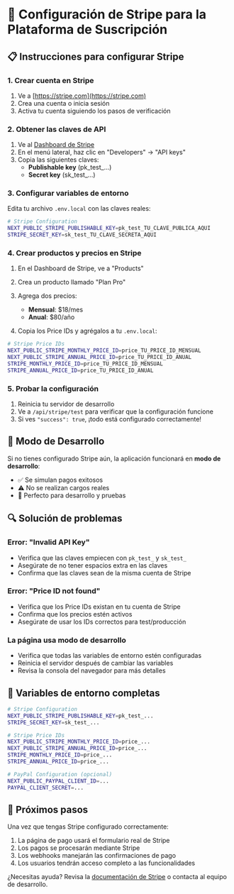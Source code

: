 # 🔧 Configuración de Stripe para la Plataforma de Suscripción

## 📋 Instrucciones para configurar Stripe

### 1. Crear cuenta en Stripe

1. Ve a [https://stripe.com](https://stripe.com)
2. Crea una cuenta o inicia sesión
3. Activa tu cuenta siguiendo los pasos de verificación

### 2. Obtener las claves de API

1. Ve al [Dashboard de Stripe](https://dashboard.stripe.com)
2. En el menú lateral, haz clic en "Developers" → "API keys"
3. Copia las siguientes claves:
   - **Publishable key** (pk_test_...)
   - **Secret key** (sk_test_...)

### 3. Configurar variables de entorno

Edita tu archivo `.env.local` con las claves reales:

```bash
# Stripe Configuration
NEXT_PUBLIC_STRIPE_PUBLISHABLE_KEY=pk_test_TU_CLAVE_PUBLICA_AQUI
STRIPE_SECRET_KEY=sk_test_TU_CLAVE_SECRETA_AQUI
```

### 4. Crear productos y precios en Stripe

1. En el Dashboard de Stripe, ve a "Products"
2. Crea un producto llamado "Plan Pro"
3. Agrega dos precios:
   - **Mensual**: $18/mes
   - **Anual**: $80/año

4. Copia los Price IDs y agrégalos a tu `.env.local`:

```bash
# Stripe Price IDs
NEXT_PUBLIC_STRIPE_MONTHLY_PRICE_ID=price_TU_PRICE_ID_MENSUAL
NEXT_PUBLIC_STRIPE_ANNUAL_PRICE_ID=price_TU_PRICE_ID_ANUAL
STRIPE_MONTHLY_PRICE_ID=price_TU_PRICE_ID_MENSUAL
STRIPE_ANNUAL_PRICE_ID=price_TU_PRICE_ID_ANUAL
```

### 5. Probar la configuración

1. Reinicia tu servidor de desarrollo
2. Ve a `/api/stripe/test` para verificar que la configuración funcione
3. Si ves `"success": true`, ¡todo está configurado correctamente!

## 🚧 Modo de Desarrollo

Si no tienes configurado Stripe aún, la aplicación funcionará en **modo de desarrollo**:

- ✅ Se simulan pagos exitosos
- ⚠️ No se realizan cargos reales
- 🔧 Perfecto para desarrollo y pruebas

## 🔍 Solución de problemas

### Error: "Invalid API Key"
- Verifica que las claves empiecen con `pk_test_` y `sk_test_`
- Asegúrate de no tener espacios extra en las claves
- Confirma que las claves sean de la misma cuenta de Stripe

### Error: "Price ID not found"
- Verifica que los Price IDs existan en tu cuenta de Stripe
- Confirma que los precios estén activos
- Asegúrate de usar los IDs correctos para test/producción

### La página usa modo de desarrollo
- Verifica que todas las variables de entorno estén configuradas
- Reinicia el servidor después de cambiar las variables
- Revisa la consola del navegador para más detalles

## 📝 Variables de entorno completas

```bash
# Stripe Configuration
NEXT_PUBLIC_STRIPE_PUBLISHABLE_KEY=pk_test_...
STRIPE_SECRET_KEY=sk_test_...

# Stripe Price IDs
NEXT_PUBLIC_STRIPE_MONTHLY_PRICE_ID=price_...
NEXT_PUBLIC_STRIPE_ANNUAL_PRICE_ID=price_...
STRIPE_MONTHLY_PRICE_ID=price_...
STRIPE_ANNUAL_PRICE_ID=price_...

# PayPal Configuration (opcional)
NEXT_PUBLIC_PAYPAL_CLIENT_ID=...
PAYPAL_CLIENT_SECRET=...
```

## 🎯 Próximos pasos

Una vez que tengas Stripe configurado correctamente:

1. La página de pago usará el formulario real de Stripe
2. Los pagos se procesarán mediante Stripe
3. Los webhooks manejarán las confirmaciones de pago
4. Los usuarios tendrán acceso completo a las funcionalidades

¿Necesitas ayuda? Revisa la [documentación de Stripe](https://stripe.com/docs) o contacta al equipo de desarrollo.

